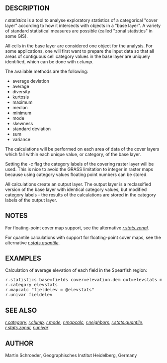 <h2>DESCRIPTION</h2>

<em>r.statistics</em> is a tool to analyse exploratory statistics of a categorical
"cover layer" according to how it intersects with objects in a "base layer".  A
variety of standard statistical measures are possible (called "zonal statistics"
in some GIS).

All cells in the base layer are considered one object for the analysis.  For
some applications, one will first want to prepare the input data so that
all areas of contiguous cell category values in the base layer are uniquely
identified, which can be done with <em>r.clump</em>.
<br>

The available methods are the following:
<ul>
<li>average deviation</li>
<li>average</li>
<li>diversity</li>
<li>kurtosis</li>
<li>maximum</li>
<li>median</li>
<li>minimum</li>
<li>mode</li>
<li>skewness</li>
<li>standard deviation</li>
<li>sum</li>
<li>variance</li>
</ul>

The calculations will be performed on each area of data of the
cover layers which fall within each unique value, or category, of the base layer.
<p>Setting the <em>-c</em> flag the category labels of the covering raster
layer will be used.  This is nice to avoid the GRASS limitation to integer
in raster maps because using category values floating point numbers can be
stored.

<p>All calculations create an output layer.  The output
layer is a reclassified version of the base layer with identical
category values, but modified category labels - the results of the calculations
are stored in the category labels of the output layer.

<h2>NOTES</h2>

For floating-point cover map support, see the alternative
<em><a href="r.stats.zonal.html">r.stats.zonal</a></em>.

For quantile calculations with support for floating-point cover maps, see the
alternative <em><a href="r.stats.quantile.html">r.stats.quantile</a></em>.

<h2>EXAMPLES</h2>

Calculation of average elevation of each field in the Spearfish region:

<div class="code"><pre>
r.statistics base=fields cover=elevation.dem out=elevstats method=average
r.category elevstats
r.mapcalc "fieldelev = @elevstats"
r.univar fieldelev
</pre></div>

<h2>SEE ALSO</h2>

<em>
<a href="r.category.html">r.category</a>,
<a href="r.clump.html">r.clump</a>,
<a href="r.mode.html">r.mode</a>,
<a href="r.mapcalc.html">r.mapcalc</a>,
<a href="r.neighbors.html">r.neighbors</a>,
<a href="r.stats.quantile.html">r.stats.quantile</a>,
<a href="r.stats.zonal.html">r.stats.zonal</a>,
<a href="r.univar.html">r.univar</a>
</em>

<h2>AUTHOR</h2>

Martin Schroeder, Geographisches Institut Heidelberg, Germany
